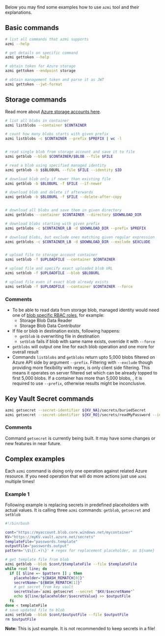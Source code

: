 Below you may find some examples how to use `azmi` tool and their explanations.

## Basic commands
```bash
# list all commands that azmi supports
azmi --help

# get details on specific command
azmi gettoken --help

# obtain token for Azure storage
azmi gettoken --endpoint storage

# obtain management token and parse it as JWT
azmi gettoken --jwt-format
```

## Storage commands

Read more about [Azure storage accounts here](https://docs.microsoft.com/en-us/azure/storage/common/storage-account-overview).

```bash
# list all blobs in container
azmi listblobs --container $CONTAINER

# count how many blobs starts with given prefix
azmi listblobs -c $CONTAINER --prefix $PREFIX | wc -l


# read single blob from storage account and save it to file
azmi getblob --blob $CONTAINER/$BLOB --file $FILE

# read a blob using specified managed identity
azmi getblob -b $$BLOBURL --file $FILE --identity $ID

# download blob only if newer than existing file
azmi getblob -b $BLOBURL -f $FILE --if-newer

# download blob and delete if afterwards
azmi getblob -b $BLOBURL -f $FILE --delete-after-copy


# download all blobs and save them in given directory
azmi getblobs --container $CONTAINER --directory $DOWNLOAD_DIR

# download blobs starting with given prefix
azmi getblobs -c $CONTAINER_LB -d $DOWNLOAD_DIR --prefix $PREFIX

# download blobs, but exclude ones matching given regular expression
azmi getblobs -c $CONTAINER_LB -d $DOWNLOAD_DIR --exclude $EXCLUDE


# upload file to storage account container
azmi setblob -f $UPLOADFILE --container $CONTAINER

# upload file and specify exact uploaded blob URL
azmi setblob -f $UPLOADFILE --blob $BLOBURL

# upload file even if exact blob already exists
azmi setblob -f $UPLOADFILE --container $CONTAINER --force
```

### Comments
- To be able to read data from storage blob, managed identity would need one of [blob specific RBAC roles](https://docs.microsoft.com/en-us/azure/storage/common/storage-auth-aad-rbac-portal#rbac-roles-for-blobs-and-queues), for example:
  - Storage Blob Data Reader
  - Storage Blob Data Contributor
- If file or blob in destination exists, following happens:
  - `getblob` is overwriting file in destination
  - `setblob` fails if blob with same name exists, override it with `--force`
- `getblobs` will output one line for each blob operation and one more for overall result
- Commands `listblobs` and `getblobs` return upto 5,000 blobs filtered on Azure API side by argument `--prefix`.
Filtering with `--exclude` though providing more flexibility with regex, is only client side filtering.
This means it operates on server filtered set which can be already topped to first 5,000 blobs.
If a container has more than 5,000 blobs, , it is required to use `--prefix`, otherwise results might be inconclusive.

## Key Vault Secret commands

```bash
azmi getsecret --secret-identifier ${KV_NA}/secrets/buriedSecret
azmi getsecret --secret-identifier ${KV_RO}/secrets/readMyPassword --identity $identity
```

### Comments
Command `getsecret` is currently being built.
It may have some changes or new features in near future.

## Complex examples

Each `azmi` command is doing only one operation against related Azure resource.
If you need operation that will do more actions just use `azmi` multiple times!

### Example 1

Following example is replacing secrets in predefined placeholders with actual values.
It is calling three `azmi` commands: `getblob`, `getsecret` and `setblob`

```bash
#!/bin/bash

cont="https://myaccount.blob.core.windows.net/mycontainer"
KV="https://myKV.vault.azure.net/secrets"
templateFile="passwords.template"
outputFile="passwords.output"
pattern='\$\{(.+)\}' # regex for replacement placeholder, as ${name}

# get template file from blob
azmi getblob --blob $cont/$templateFile --file $templateFile
while read line; do
  if [[ $line =~ $pattern ]] ; then
    placeholder="${BASH_REMATCH[0]}"
    secretName="${BASH_REMATCH[1]}"
    # get secret from key vault
    secretValue=`azmi getsecret --secret "$KV/$secretName"`
    echo ${line/$placeholder/$secretValue} >> $outputFile
  fi
done < templateFile
# save updated file to blob
azmi setblob --blob $cont/$outputFile --file $outputFile
rm $outputFile
```

**Note:** This is just example. It is not recommended to keep secrets in a file!

